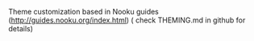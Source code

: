 

Theme customization based in Nooku guides (http://guides.nooku.org/index.html)
 ( check THEMING.md in github for details)





